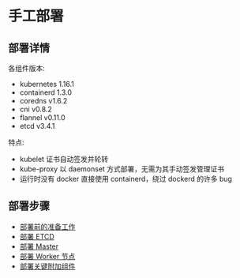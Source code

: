 # 手工部署

## 部署详情

各组件版本:

* kubernetes 1.16.1
* containerd 1.3.0
* coredns v1.6.2
* cni v0.8.2
* flannel v0.11.0
* etcd v3.4.1

特点:

* kubelet 证书自动签发并轮转
* kube-proxy 以 daemonset 方式部署，无需为其手动签发管理证书
* 运行时没有 docker 直接使用 containerd，绕过 dockerd 的许多 bug

## 部署步骤

* [部署前的准备工作](/deploy/manual/prepare.md)
* [部署 ETCD](/deploy/manual/bootstrapping-etcd.md)
* [部署 Master](/deploy/manual/bootstrapping-master.md)
* [部署 Worker 节点](/deploy/manual/bootstrapping-worker-nodes.md)
* [部署关键附加组件](/deploy/manual/deploy-critical-addons.md)
